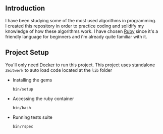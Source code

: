 ## Introduction

I have been studying some of the most used algorithms in programming. <br>
I created this repository in order to practice coding and solidify my knowledge of how these algorithms work. 
I have chosen [Ruby](https://www.ruby-lang.org/en/) since it's a friendly language for beginners and i'm already quite familiar with it.

## Project Setup

You'll only need [Docker](https://www.docker.com) to run this project. 
This project uses standalone `Zeitwerk` to auto load code located at the `lib` folder

- Installing the gems <br>

      bin/setup

- Accessing the ruby container <br>

      bin/bash

- Running tests suite <br>

      bin/rspec

